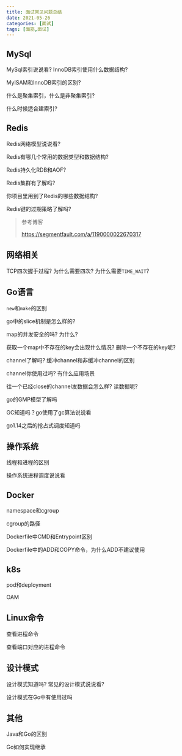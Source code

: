 ```yaml
---
title: 面试常见问题总结
date: 2021-05-26
categories: [面试]
tags: [面筋,面试]
---
```


## MySql

MySql索引说说看? InnoDB索引使用什么数据结构?

MyISAM和InnoDB索引的区别?

什么是聚集索引，什么是非聚集索引?

什么时候适合建索引?

## Redis

Redis网络模型说说看?

Redis有哪几个常用的数据类型和数据结构?

Redis持久化RDB和AOF?

Redis集群有了解吗?

你项目里用到了Redis的哪些数据结构?

Redis键的过期策略了解吗?

> 参考博客
>
> https://segmentfault.com/a/1190000022670317

## 网络相关

TCP四次握手过程? 为什么需要四次? 为什么需要`TIME_WAIT`?

## Go语言

`new`和`make`的区别

go中的slice机制是怎么样的? 

map的并发安全的吗? 为什么?

获取一个map中不存在的key会出现什么情况? 删除一个不存在的key呢?

channel了解吗? 缓冲channel和非缓冲channel的区别

channel你使用过吗? 有什么应用场景

往一个已经close的channel发数据会怎么样? 读数据呢?

go的GMP模型了解吗

GC知道吗？go使用了gc算法说说看

go1.14之后的抢占式调度知道吗

## 操作系统

线程和进程的区别

操作系统进程调度说说看



## Docker

namespace和cgroup

cgroup的路径

Dockerfile中CMD和Entrypoint区别

Dockerfile中的ADD和COPY命令，为什么ADD不建议使用

## k8s

pod和deployment

OAM



## Linux命令

查看进程命令

查看端口对应的进程命令

## 设计模式

设计模式知道吗? 常见的设计模式说说看?

设计模式在Go中有使用过吗

## 其他

Java和Go的区别

Go如何实现继承

